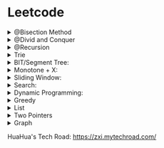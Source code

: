 # Leetcode


<details><summary> @Bisection Method </summary>
<p>

1. [153. Find Minimum in Rotated Sorted Array](https://github.com/haojicc/Leetcode/blob/main/code/153.%20Find%20Minimum%20in%20Rotated%20Sorted%20Array.cpp)
2. [169. Majority Element](https://github.com/haojicc/Leetcode/blob/main/code/169.%20Majority%20Element.cpp)
3. [154. Find Minimum in Rotated Sorted Array II](https://github.com/haojicc/Leetcode/blob/main/code/154.%20Find%20Minimum%20in%20Rotated%20Sorted%20Array%20II.cpp)

</p>
</details>

<details><summary> @Divid and Conquer </summary>
<p>

1. [912. Sort an Array](https://github.com/haojicc/Leetcode/blob/main/code/912.%20Sort%20an%20Array.cpp)
2. [315. Count of Smaller Numbers After Self](https://github.com/haojicc/Leetcode/blob/main/code/315.%20Count%20of%20Smaller%20Numbers%20After%20Self.cpp):

</p>
</details>

<details><summary> @Recursion </summary>
<p>

1. [726. Number of Atoms](https://github.com/haojicc/Leetcode/blob/main/code/726_Number_of_Atoms.cpp)@string
2. [856. Score of Parentheses](https://github.com/haojicc/Leetcode/blob/main/code/856.%20Score%20of%20Parentheses.cpp)
3. [290.word pattern](https://github.com/haojicc/Leetcode/blob/main/code/290.%20Word%20Pattern.cpp)
4. [291.Word Pattern II](https://github.com/haojicc/Leetcode/blob/main/code/291.Word%20Pattern%202.cpp)

</p>
</details>


<details><summary> Trie </summary>
<p>

1. [208. Implement Trie (Prefix Tree)](https://github.com/haojicc/Leetcode/blob/main/code/208.%20Implement%20Trie%20(Prefix%20Tree)) by Golang
2. [648. Replace Words](https://github.com/haojicc/Leetcode/blob/main/code/648.%20Replace%20Words.go) by Golang
3. [676. Implement Magic Dictionary](https://github.com/haojicc/Leetcode/blob/main/code/676.%20Implement%20Magic%20Dictionary.go) by Golang
4. [677. Map Sum Pairs](https://github.com/haojicc/Leetcode/blob/main/code/677.%20Map%20Sum%20Pairs.cpp)
5. [720]
6. [745]
7. [211]
8. [642]
9. [472]
10. [425]
11. [421]
12. [336]
13. [212]
14. [208]

</p>
</details>

<details><summary> BIT/Segment Tree: </summary>
<p>

Fenwick Tree was proposed to solve the prefix sum problem.<br>
This method is faster to implement update operations than prefix-sum methods.<br>
The idea is to store Partial Sum in each Node and get total sum by traversing the tree from leaf to root.<br>

1. [307. Range Sum Query - Mutable](https://github.com/haojicc/Leetcode/blob/main/code/307.%20Range%20Sum%20Query%20-%20Mutable.cpp)
2. [315]

</p>
</details>

<details><summary> Monotone + X:</summary>
<p>

#### Monotone queue:
1. [239]

#### Monotone Stack：
1. [2355 Maximum Number of Books You Can Take](https://github.com/haojicc/Leetcode/blob/main/code/2355%20Maximum%20Number%20of%20Books%20You%20Can%20Take.cpp)
2. [901]
3. [907]
4. [1019]

</p>
</details>

<details><summary> Sliding Window: </summary>
<p>

1. [239]

</p>
</details>

<details><summary> Search: </summary>
<p>

#### Combination
1. [17]
2. [39]
3. [40]
4. [77]
5. [78]
6. [90]
7. [216]

#### Permutation
1. [46]
2. [47]
3. [784]
4. [943]
5. [996]

#### DFS
1. [22]
2. [301]
3. [37]
4. [51]
5. [52]
6. [79]
7. [212]

#### BFS
1. [127]
2. [126]
3. [752]
4. [818]
5. [542]
6. [675]
7. [934]

#### Partition
1. [698]
2. [93]
3. [131]
4. [241]
5. [282]
6. [842]

</p>
</details>

<details><summary> Dynamic Programming:</summary>
<p>

#### I: O(n), S = O(n), T = O(n^2)
1. [139. Word Break](https://github.com/haojicc/Leetcode/blob/main/code/139.%20Word%20Break)
2. [300. Longest Increasing Subsequence](https://github.com/haojicc/Leetcode/blob/main/code/300.%20Longest%20Increasing%20Subsequence.cpp)
3. [96. Unique Binary Search Trees](https://github.com/haojicc/Leetcode/blob/main/code/96.%20Unique%20Binary%20Search%20Trees.cpp)
4. [140. Word Break II](https://github.com/haojicc/Leetcode/blob/main/code/140.%20Word%20Break%20II)
5. [818. Race Car](https://github.com/haojicc/Leetcode/blob/main/code/818.%20Race%20Car)
6. #673
7. #1048

#### I: O(n), S = O(n), T = O(n):
1. [70. Climbing Stairs](https://github.com/haojicc/Leetcode/blob/main/code/70.%20Climbing%20Stairs.cpp)
2. [746. Min Cost Climbing Stairs](https://github.com/haojicc/Leetcode/blob/main/code/746.%20Min%20Cost%20Climbing%20Stairs.cpp)
3. [1137. N-th Tribonacci Number](https://github.com/haojicc/Leetcode/blob/main/code/1137.%20N-th%20Tribonacci%20Number.cpp)
4. [1218. Longest Arithmetic Subsequence of Given Difference](https://github.com/haojicc/Leetcode/blob/main/code/1218.%20Longest%20Arithmetic%20Subsequence%20of%20Given%20Difference.cpp)
5. [53. Maximum Subarray.cpp](https://github.com/haojicc/Leetcode/blob/main/code/53.%20Maximum%20Subarray.cpp)
7. #121

#### I: O(mn), S = O(mn), T = O(mn)
1. [62]
2. [63]
3. [64]
4. [120]
5. [174]
6. [931]
7. [1210]
8. [85]
9. [211]
10. [304]
11. [1277]

#### I: O(n), S = O(3n), T = O(3n)
1. [198]
2. [213]
3. [309]
4. [740]
5. [790]
6. [801]

#### I: n, S = O(n), T = O(n*sqrt(n))
1. [279]

#### I: O(n), S = O(n), T = O(n^2)
1. [139]
2. [140]
3. [818]
4. [300]
5. [673]
6. [1048]
7. [96]

#### I: O(n) + t, S = O(n), T = O(n^2)
1. [1105]

#### I: O(n), S = O(2^n), T = O(2^n)
1. [131]
2. [89]

#### I: O(m+n), S = O(mn), T = O(mn)
1. [72]
2. [10]
3. [44]
4. [97]
5. [115]
6. [583]
7. [712]
8. [1187]
9. [1143]
10. [1092]
11. [718]

#### I: O(mn), S = O(mn) T = O(mn*min(n,m))
1. [1139]

#### I: O(mn) + k S = O(kmn), T = O(kmn)
1. [688]
2. [576]
3. [935]

#### I: O(n) + k, S = O(n), T = O(kn)
1. [322]
2. [377]
3. [416]
4. [494]
5. [1043]
6. [1049]
7. [1220]
8. [1230]
9. [1262]
10. [1269]

#### I: O(n) + k S = O(n*k), T = O(kn^2)
1. [813]
2. [1278]
3. [1335]
4. [410]

#### I: O(n) + k + p S = O(k*p), T = O(n^2kp)
1. [1223]

#### I: O(n), S = O(n^2), T = O(n^3)
1. [312]
2. [664]
3. [1024]
4. [1039]
5. [1140]
6. [1130]

#### I: O(n^2), S = O(n^3), T = O(n^3)
1.[741]

#### I: O(n), S = O(n^3), T = O(n^4)
1. [546]

#### I: O(n) S = O(n*2^n), T = (n^2*2^n)
1. [943]
2. [980]
3. [996]
4. [1125]

</p>
</details>

<details><summary> Greedy </summary>
<p>

1. [218]
2. [435]
3. [452]
4. [757]
5. [1024]
6. [1272]
7. [1288]
8. [1326]
9. [1235]
10. [1751]
11. [2008]

</p>
</details>

<details><summary> List </summary>
<p>

1. [2]
2. [445]
2. [24]
3. [206]
4. [141]
5. [142]
5. [23]
6. [21]
7. [147]
8. [148]
9. [707]

</p>
</details>

<details><summary> Two Pointers </summary>
<p>

1. [11]
2. [42]
3. [125]
4. [455]
5. [917]
6. [925]
7. [986]
8. [885]
9. [167]
10. [15]
11. [16]
12. [977]
13. [992]

</p>
</details>

<details><summary> Graph </summary>
<p>

#### queue + hashtable
1. [133]
2. [138]

#### grid + Connected Components
1. [200]
2. [547]
3. [695]
4. [733]
5. [827]
6. [1162]

#### DFS + Connected Components
1. [841]
2. [1202]

#### Topology Sorting
1. [207]
2. [210]
3. [802]

#### Union Find
1. [399]
2. [839]
3. [952]
4. [990]
5. [721]
6. [737]

#### Bipartition + Graph Coloring

</p>
</details>






HuaHua's Tech Road: https://zxi.mytechroad.com/